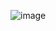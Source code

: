 ![image](https://user-images.githubusercontent.com/75336643/236898741-24957591-c609-4284-ab1b-3e7aeec31229.png)
